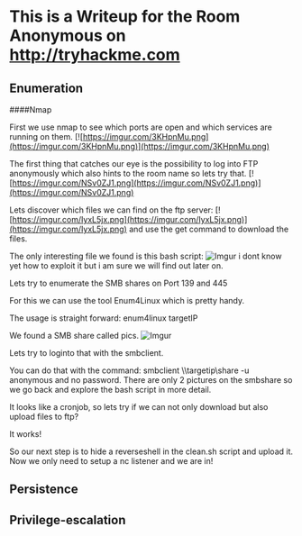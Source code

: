 # This is a Writeup for the Room Anonymous on http://tryhackme.com 

## Enumeration

####Nmap

First we use nmap to see which ports are open and which services are running on them.
[![https://imgur.com/3KHpnMu.png](https://imgur.com/3KHpnMu.png)](https://imgur.com/3KHpnMu.png)

The first thing that catches our eye is the possibility to log into FTP anonymously which also hints to the room name so lets try that.
[![https://imgur.com/NSv0ZJ1.png](https://imgur.com/NSv0ZJ1.png)](https://imgur.com/NSv0ZJ1.png)

Lets discover which files we can find on the ftp server:
[![https://imgur.com/IyxL5jx.png](https://imgur.com/IyxL5jx.png)](https://imgur.com/IyxL5jx.png)
and use the get command to download the files.

The only interesting file we found is this bash script:
![Imgur](https://i.imgur.com/FS6sPPw.png) 
i dont know yet how to exploit it but i am sure we will find out later on.

Lets try to enumerate the SMB shares on Port 139 and 445

For this we can use the tool Enum4Linux which is pretty handy.

The usage is straight forward: 
enum4linux targetIP

We found a SMB share called pics.
![Imgur](https://i.imgur.com/ayu97kS.png)

Lets try to loginto that with the smbclient.

You can do that with the command:
smbclient \\\\targetip\\share -u anonymous
and no password.
There are only 2 pictures on the smbshare so we go back and explore the bash script in more detail.

It looks like a cronjob, so lets try if we can not only download but also upload files to ftp?

It works! 

So our next step is to hide a reverseshell in the clean.sh script and upload it.
Now we only need to setup a nc listener and we are in!


## Persistence

## Privilege-escalation



